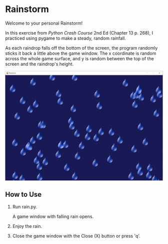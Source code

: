 # Rainstorm
Welcome to your personal Rainstorm!

In this exercise from _Python Crash Course_ 2nd Ed (Chapter 13 p. 268), I practiced using pygame to make a steady, random rainfall.

As each raindrop falls off the bottom of the screen, the program randomly sticks it back a little above the game window. The x coordinate is random across the whole game surface, and y is random between the top of the screen and the raindrop's height.

![sample Rainstorm screen](/images/sampleScreen.png)

## How to Use
1. Run rain.py.

   A game window with falling rain opens.

2. Enjoy the rain.

3. Close the game window with the Close (X) button or press 'q'.
